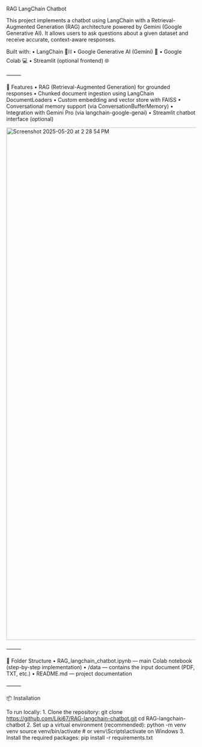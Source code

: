 
RAG LangChain Chatbot

This project implements a chatbot using LangChain with a Retrieval-Augmented Generation (RAG) architecture powered by Gemini (Google Generative AI). It allows users to ask questions about a given dataset and receive accurate, context-aware responses.

Built with:
	•	LangChain 🦜⛓️
	•	Google Generative AI (Gemini) 🔮
	•	Google Colab 💻
	•	Streamlit (optional frontend) 🌐

⸻

🚀 Features
	•	RAG (Retrieval-Augmented Generation) for grounded responses
	•	Chunked document ingestion using LangChain DocumentLoaders
	•	Custom embedding and vector store with FAISS
	•	Conversational memory support (via ConversationBufferMemory)
	•	Integration with Gemini Pro (via langchain-google-genai)
	•	Streamlit chatbot interface (optional)

<img width="1361" alt="Screenshot 2025-05-20 at 2 28 54 PM" src="https://github.com/user-attachments/assets/9a668cc0-3a7e-4067-828f-7d02d74d0fc6" />

⸻

📁 Folder Structure
	•	RAG_langchain_chatbot.ipynb — main Colab notebook (step-by-step implementation)
	•	/data — contains the input document (PDF, TXT, etc.)
	•	README.md — project documentation

⸻

📦 Installation

To run locally:
	1.	Clone the repository:
    git clone https://github.com/Liki67/RAG-langchain-chatbot.git
    cd RAG-langchain-chatbot
  2.	Set up a virtual environment (recommended):
    python -m venv venv
    source venv/bin/activate  # or venv\Scripts\activate on Windows
  3.	Install the required packages:
    pip install -r requirements.txt
    
